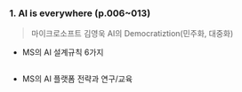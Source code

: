 
### 1. AI is everywhere (p.006~013)
> 마이크로소프트 김영욱
> AI의 Democratiztion(민주화, 대중화)
- MS의 AI 설계규칙 6가지
```
```
- MS의 AI 플랫폼 전략과 연구/교육  
